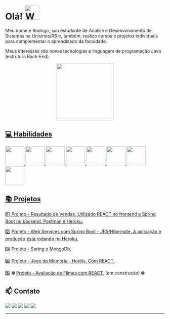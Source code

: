 <h1>
    Olá!
    <img src="https://raw.githubusercontent.com/nixin72/nixin72/master/wave.gif" 
         alt="Waving hand animated gif"
         height="45"
         width="45" /></h1>

Meu nome é Rodrigo, sou estudante de Análise e Desenvolvimento de Sistemas na Unisinos/RS e, também, realizo cursos e projetos individuais para complementar o aprendizado da faculdade.                                                                                                                                                              

Meus interesses são novas tecnologias e linguagem de programação Java (estrutura Back-End). 

<div align="center">
    
  <a href="https://github.com/rodrigoscalon">
  <img height="180em" src="https://github-readme-stats.vercel.app/api/top-langs/?username=rodrigoscalon&layout=compact&langs_count=7&theme=dracula"/>
  
</div> 
 
    
💻 **Habilidades** 
---

<div>
  
<img height="60em" src="https://cdn.jsdelivr.net/gh/devicons/devicon/icons/java/java-original-wordmark.svg"/>
<img height="60em" src="https://cdn.jsdelivr.net/gh/devicons/devicon/icons/spring/spring-original-wordmark.svg" />
<img height="60em" src="https://cdn.jsdelivr.net/gh/devicons/devicon/icons/mysql/mysql-original-wordmark.svg" />
<img height="60em" src="https://cdn.jsdelivr.net/gh/devicons/devicon/icons/postgresql/postgresql-original.svg" />
<img height="60em" src="https://cdn.jsdelivr.net/gh/devicons/devicon/icons/mongodb/mongodb-plain-wordmark.svg" />
<img height="60em" src="https://cdn.jsdelivr.net/gh/devicons/devicon/icons/heroku/heroku-plain.svg" />
<img height="60em" src="https://cdn.jsdelivr.net/gh/devicons/devicon/icons/intellij/intellij-original-wordmark.svg" />
<img height="60em" src="https://cdn.jsdelivr.net/gh/devicons/devicon/icons/vscode/vscode-original.svg" />


</div>

<div>
   
    
📚 **Projetos**
---

1️⃣ [Projeto - Resultado de Vendas. Utilizado REACT no frontend e Spring Boot no backend. Postman e Heroku.](https://github.com/RodrigoScalon/Projeto-STS-Vendas)
    
2️⃣ [Projeto - Web Services com Spring Boot - JPA/Hibernate. A aplicação e produção está rodando no Heroku.](https://github.com/RodrigoScalon/Projeto-Spring-Boot-Web-Services)
    
3️⃣ [Projeto - Spring e MongoDb.](https://github.com/RodrigoScalon/Projeto-Spring-Boot-Mongodb)
    
4️⃣ [Projeto - Jogo da Memória - Heróis. Com REACT.](https://github.com/RodrigoScalon/Jogo_Memoria_Herois)
    
:five: :no_entry: [Projeto - Avaliação de Filmes com REACT.](https://github.com/RodrigoScalon/projectmovies) (em construção) :no_entry:  

    
    
    
📫 **Contato** 
---
  <div> 
  
  
  <a href = "mailto:rodrigoscalon@gmail.com"><img src="https://img.shields.io/badge/Gmail-D14836?style=for-the-badge&logo=gmail&logoColor=white" target="_blank"></a>
  <a href="http://linkedin.com/in/rodrigo-scalon" target="_blank"><img src="https://img.shields.io/badge/-LinkedIn-%230077B5?style=for-the-badge&logo=linkedin&logoColor=white" target="_blank"></a> 
  <a href="https://wa.me/5551997757026?text=Olá,%20meu%20amigo!" target="_blank"><img src="https://img.shields.io/badge/WhatsApp-25D366?style=for-the-badge&logo=whatsapp&logoColor=white"></a> 
  <a href="https://discord.gg/Rodrigo Scalon#7222" target="_blank"><img src="https://img.shields.io/badge/Discord-7289DA?style=for-the-badge&logo=discord&logoColor=white" target="_blank"></a> 
  <a href="https://instagram.com/rodrigoscalon" target="_blank"><img src="https://img.shields.io/badge/-Instagram-%23E4405F?style=for-the-badge&logo=instagram&logoColor=white" target="_blank"></a>
    
---

  
  </div>


